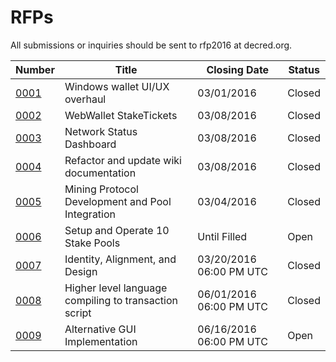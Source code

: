 # RFPs

All submissions or inquiries should be sent to rfp2016 at decred.org.

|Number|Title|Closing Date|Status|
|---|---|---|---|
|[0001](./rfp-0001/rfp-0001.md)|Windows wallet UI/UX overhaul|03/01/2016|Closed|
|[0002](./rfp-0002/rfp-0002.md)|WebWallet StakeTickets|03/08/2016|Closed|
|[0003](./rfp-0003/rfp-0003.md)|Network Status Dashboard|03/08/2016|Closed|
|[0004](./rfp-0004/rfp-0004.md)|Refactor and update wiki documentation|03/08/2016|Closed|
|[0005](./rfp-0005/rfp-0005.md)|Mining Protocol Development and Pool Integration|03/04/2016|Closed|
|[0006](./rfp-0006/rfp-0006.md)|Setup and Operate 10 Stake Pools|Until Filled|Open|
|[0007](./rfp-0007/rfp-0007.md)|Identity, Alignment, and Design|03/20/2016 06:00 PM UTC|Closed|
|[0008](./rfp-0008/rfp-0008.md)|Higher level language compiling to transaction script|06/01/2016 06:00 PM UTC|Closed|
|[0009](./rfp-0009/rfp-0009.md)|Alternative GUI Implementation|06/16/2016 06:00 PM UTC|Open|

